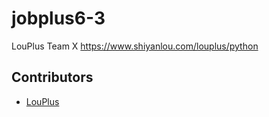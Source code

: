 # jobplus6-3

LouPlus Team X https://www.shiyanlou.com/louplus/python

## Contributors

* [LouPlus](https://github.com/LouPlus)
